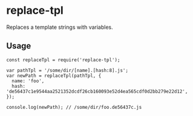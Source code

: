 # replace-tpl

Replaces a template strings with variables.

## Usage

```
const replaceTpl = require('replace-tpl');

var pathTpl = '/some/dir/[name].[hash:8].js';
var newPath = replaceTpl(pathTpl, {
  name: 'foo',
  hash: 'de56437c1e9544aa2521352dcdf26cb160093e52d4ea565cdf0d2bb279e22d12',
});

console.log(newPath); // /some/dir/foo.de56437c.js
```
